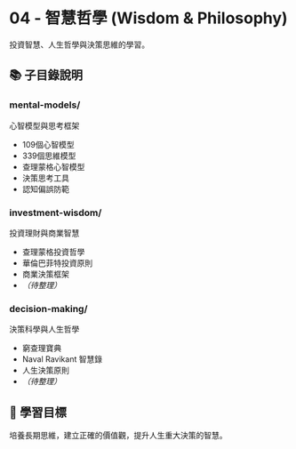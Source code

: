 # 04 - 智慧哲學 (Wisdom & Philosophy)

投資智慧、人生哲學與決策思維的學習。

## 📚 子目錄說明

### mental-models/

心智模型與思考框架

- 109個心智模型
- 339個思維模型
- 查理蒙格心智模型
- 決策思考工具
- 認知偏誤防範

### investment-wisdom/

投資理財與商業智慧

- 查理蒙格投資哲學
- 華倫巴菲特投資原則
- 商業決策框架
- *（待整理）*

### decision-making/

決策科學與人生哲學

- 窮查理寶典
- Naval Ravikant 智慧錄
- 人生決策原則
- *（待整理）*

## 🎯 學習目標

培養長期思維，建立正確的價值觀，提升人生重大決策的智慧。
